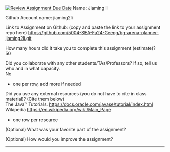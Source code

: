 [![Review Assignment Due Date](https://classroom.github.com/assets/deadline-readme-button-22041afd0340ce965d47ae6ef1cefeee28c7c493a6346c4f15d667ab976d596c.svg)](https://classroom.github.com/a/0xloH2Pu)
Name: Jiaming li

Github Account name: jiaming2li

Link to Assignment on Github: (copy and paste the link to your assignment repo here)
https://github.com/5004-SEA-Fa24-Geeng/bg-arena-planner-jiaming2li.git

How many hours did it take you to complete this assignment (estimate)?  
50

Did you collaborate with any other students/TAs/Professors? If so, tell us who and in what
capacity.  
No

* one per row, add more if needed
  
Did you use any external resources (you do not have to cite in class material)? (Cite them below)  
The Java™ Tutorials. https://docs.oracle.com/javase/tutorial/index.html   
Wikipedia https://en.wikipedia.org/wiki/Main_Page
* one row per resource


(Optional) What was your favorite part of the assignment?

(Optional) How would you improve the assignment?

---
